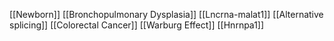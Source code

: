 [[Newborn]]
[[Bronchopulmonary Dysplasia]]
[[Lncrna-malat1]]
[[Alternative splicing]]
[[Colorectal Cancer]]
[[Warburg Effect]]
[[Hnrnpa1]]
